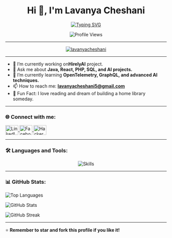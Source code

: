 <h1 align="center">Hi 👋, I'm Lavanya Cheshani</h1>
<p align="center">
  <a href="https://github.com/DenverCoder1/readme-typing-svg">
    <img src="https://readme-typing-svg.herokuapp.com?font=Times+New+Roman&color=cyan&size=25&center=true&vCenter=true&width=600&height=100&lines=Software+Engineering+Undergraduate+Student;Passionate+about+AI+%26+Web+Development;Always+Learning+%26+Exploring+New+Technologies" alt="Typing SVG">
  </a>
</p>

<p align="center">
  <img src="https://komarev.com/ghpvc/?username=lavanyacheshani&label=Profile%20views&color=0e75b6&style=flat" alt="Profile Views">
</p>

---

<p align="center"> <a href="https://github.com/ryo-ma/github-profile-trophy"><img src="https://github-profile-trophy.vercel.app/?username=lavanyacheshani" alt="lavanyacheshani" /></a> </p>


---

- 🔭 I’m currently working on**HirelyAI** project.
- 💬 Ask me about **Java, React, PHP, SQL, and AI projects.**
- 🌱 I’m currently learning **OpenTelemetry, GraphQL, and advanced AI techniques.**
- 📫 How to reach me: **lavanyacheshani5@gmail.com**
- 🌟 Fun Fact: I love reading and dream of building a home library someday.

---

<h3 align="left">🌐 Connect with me:</h3>
<p align="left">
  <a href="https://linkedin.com/in/lavanya-cheshani" target="_blank">
    <img align="center" src="https://raw.githubusercontent.com/rahuldkjain/github-profile-readme-generator/master/src/images/icons/Social/linked-in-alt.svg" alt="LinkedIn" height="30" width="40" />
  </a>
  <a href="https://www.facebook.com/profile.php?id=100094059652800" target="_blank">
    <img align="center" src="https://raw.githubusercontent.com/rahuldkjain/github-profile-readme-generator/master/src/images/icons/Social/facebook.svg" alt="Facebook" height="30" width="40" />
  </a>
  <a href="https://www.hackerrank.com/lavanyacheshani5" target="_blank">
    <img align="center" src="https://raw.githubusercontent.com/rahuldkjain/github-profile-readme-generator/master/src/images/icons/Social/hackerrank.svg" alt="HackerRank" height="30" width="40" />
  </a>
</p>

---

### 🛠️ Languages and Tools:

<p align="center">
  <img src="https://skillicons.dev/icons?i=java,python,react,mongodb,mysql,html,css,js,ts,nodejs,aws,php,linux,django,figma,firebase,git,github,vscode,redux,tailwind,postman,bootstrap,heroku,netlify,graphql,express" alt="Skills" />
</p>



---

<h3 align="left">📊 GitHub Stats:</h3>
<p align="left">
  <img src="https://github-readme-stats.vercel.app/api/top-langs?username=lavanyacheshani&show_icons=true&locale=en&layout=compact" alt="Top Languages" />
</p>

<p align="left">
  <img src="https://github-readme-stats.vercel.app/api?username=lavanyacheshani&show_icons=true&locale=en" alt="GitHub Stats" />
</p>

<p align="left">
  <img src="https://github-readme-streak-stats.herokuapp.com/?user=lavanyacheshani" alt="GitHub Streak" />
</p>

---

⭐️ **Remember to star and fork this profile if you like it!**
